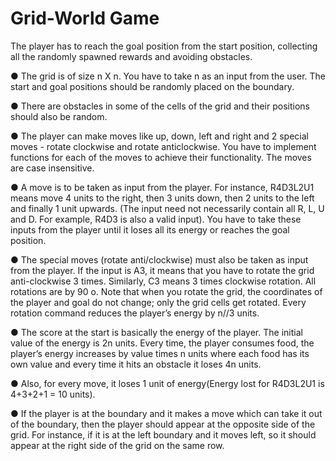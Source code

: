 
# Grid-World Game

The player has to reach the goal position from the start position, collecting all the randomly spawned rewards and avoiding obstacles.

● The grid is of size n X n. You have to take n as an input from the user. The start and goal
positions should be randomly placed on the boundary.

● There are obstacles in some of the cells of the grid and their positions should also be
random.

● The player can make moves like up, down, left and right and 2 special moves - rotate
clockwise and rotate anticlockwise. You have to implement functions for each of the
moves to achieve their functionality. The moves are case insensitive.

● A move is to be taken as input from the player. For instance, R4D3L2U1 means move 4
units to the right, then 3 units down, then 2 units to the left and finally 1 unit upwards.
(The input need not necessarily contain all R, L, U and D. For example, R4D3 is also a
valid input). You have to take these inputs from the player until it loses all its energy or
reaches the goal position.

● The special moves (rotate anti/clockwise) must also be taken as input from the player. If
the input is A3, it means that you have to rotate the grid anti-clockwise 3 times. Similarly,
C3 means 3 times clockwise rotation. All rotations are by 90 o. Note that when you rotate
the grid, the coordinates of the player and goal do not change; only the grid cells get
rotated. Every rotation command reduces the player’s energy by n//3 units.

● The score at the start is basically the energy of the player. The initial value of the energy
is 2n units. Every time, the player consumes food, the player’s energy increases by
value times n units where each food has its own value and every time it hits an obstacle
it loses 4n units.

● Also, for every move, it loses 1 unit of energy(Energy lost for R4D3L2U1 is 4+3+2+1 =
10 units).

● If the player is at the boundary and it makes a move which can take it out of the
boundary, then the player should appear at the opposite side of the grid. For instance, if
it is at the left boundary and it moves left, so it should appear at the right side of the grid
on the same row.
